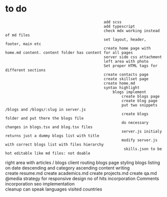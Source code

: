 # to do

                                                add scss
                                                add typescript
                                                check mdx working instead of md files
                                                set layout, header, footer, main etc
                                                create home page with home.md content. content folder has content for all pages
                                                server side css attachment
                                                left area with photo
                                                Set proper HTML tags for different sections
                                                create contacts page
                                                create skillset page
                                                create home.md
                                                syntax highlight
                                                    blogs implement
                                                        create blogs page
                                                        create blog page
                                                        put two snippets /blogs and /blogs/:slug in server.js
                                                        create blogs folder and put there the blogs file
                                                        do necessary changes in blogs.tsx and blog.tsx files
                                                        server.js initialy returns just a dummy blogs list with title
                                                        modify server.js with correct blogs list with files hierarchy
                                                         skills.json to be hot editable like md files: not doable

right area with articles / blogs
client routing
                                                        blogs page styling
blogs listing on date descending and category ascending
content writing                                             
 create resume.md
 create academics.md
 create projects.md
 create qa.md
                                                @media strategy for responsive design
no of hits incorporation
Comments incorporation
seo implementation                                   
cleanup
can speak languages
visited countries
                                               